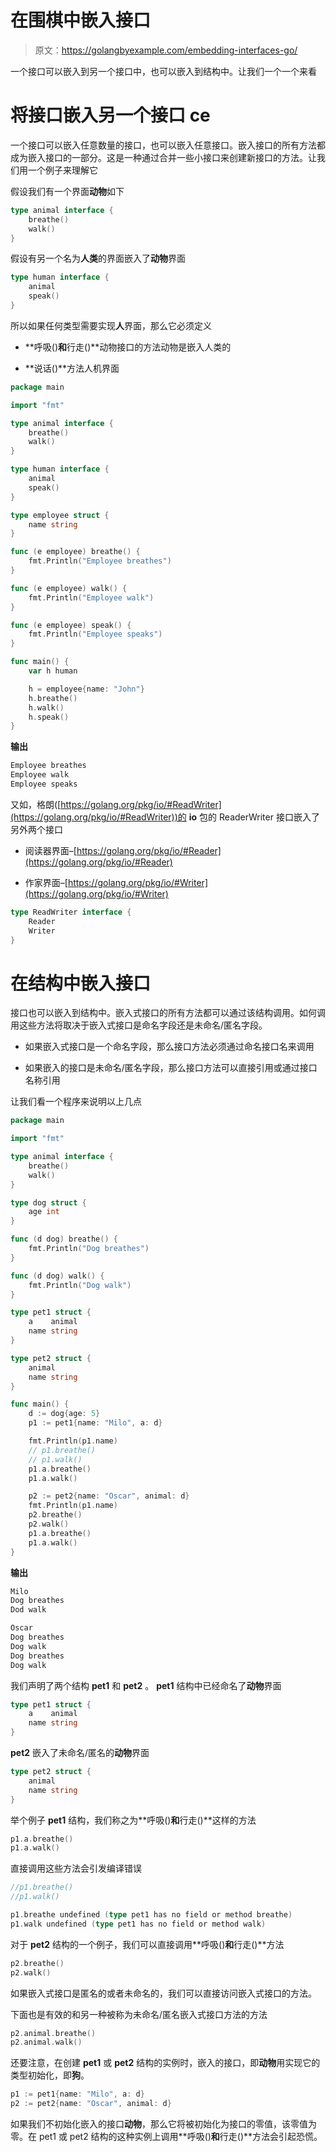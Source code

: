 # 在围棋中嵌入接口

> 原文：<https://golangbyexample.com/embedding-interfaces-go/>

一个接口可以嵌入到另一个接口中，也可以嵌入到结构中。让我们一个一个来看

# **将接口嵌入另一个接口** ce

一个接口可以嵌入任意数量的接口，也可以嵌入任意接口。嵌入接口的所有方法都成为嵌入接口的一部分。这是一种通过合并一些小接口来创建新接口的方法。让我们用一个例子来理解它

假设我们有一个界面**动物**如下

```go
type animal interface {
    breathe()
    walk()
}
```

假设有另一个名为**人类**的界面嵌入了**动物**界面

```go
type human interface {
    animal
    speak()
}
```

所以如果任何类型需要实现**人**界面，那么它必须定义

*   **呼吸()**和**行走()**动物接口的方法动物是嵌入人类的

*   **说话()**方法人机界面

```go
package main

import "fmt"

type animal interface {
	breathe()
	walk()
}

type human interface {
	animal
	speak()
}

type employee struct {
	name string
}

func (e employee) breathe() {
	fmt.Println("Employee breathes")
}

func (e employee) walk() {
	fmt.Println("Employee walk")
}

func (e employee) speak() {
	fmt.Println("Employee speaks")
}

func main() {
	var h human

	h = employee{name: "John"}
	h.breathe()
	h.walk()
	h.speak()
}
```

**输出**

```go
Employee breathes
Employee walk
Employee speaks
```

又如，格朗([https://golang.org/pkg/io/#ReadWriter](https://golang.org/pkg/io/#ReadWriter))的 **io** 包的 ReaderWriter 接口嵌入了另外两个接口

*   阅读器界面–[https://golang.org/pkg/io/#Reader](https://golang.org/pkg/io/#Reader)

*   作家界面–[https://golang.org/pkg/io/#Writer](https://golang.org/pkg/io/#Writer)

```go
type ReadWriter interface {
    Reader
    Writer
}
```

# **在结构中嵌入接口**

接口也可以嵌入到结构中。嵌入式接口的所有方法都可以通过该结构调用。如何调用这些方法将取决于嵌入式接口是命名字段还是未命名/匿名字段。

*   如果嵌入式接口是一个命名字段，那么接口方法必须通过命名接口名来调用

*   如果嵌入的接口是未命名/匿名字段，那么接口方法可以直接引用或通过接口名称引用

让我们看一个程序来说明以上几点

```go
package main

import "fmt"

type animal interface {
    breathe()
    walk()
}

type dog struct {
    age int
}

func (d dog) breathe() {
    fmt.Println("Dog breathes")
}

func (d dog) walk() {
    fmt.Println("Dog walk")
}

type pet1 struct {
    a    animal
    name string
}

type pet2 struct {
    animal
    name string
}

func main() {
    d := dog{age: 5}
    p1 := pet1{name: "Milo", a: d}

    fmt.Println(p1.name)
    // p1.breathe()
    // p1.walk()
    p1.a.breathe()
    p1.a.walk()

    p2 := pet2{name: "Oscar", animal: d}
    fmt.Println(p1.name)
    p2.breathe()
    p2.walk()
    p1.a.breathe()
    p1.a.walk()
}
```

**输出**

```go
Milo
Dog breathes
Dod walk

Oscar
Dog breathes
Dog walk
Dog breathes
Dog walk
```

我们声明了两个结构 **pet1** 和 **pet2** 。 **pet1** 结构中已经命名了**动物**界面

```go
type pet1 struct {
    a    animal
    name string
}
```

**pet2** 嵌入了未命名/匿名的**动物**界面

```go
type pet2 struct {
    animal
    name string
}
```

举个例子 **pet1** 结构，我们称之为**呼吸()**和**行走()**这样的方法

```go
p1.a.breathe()
p1.a.walk()
```

直接调用这些方法会引发编译错误

```go
//p1.breathe()
//p1.walk()
```

```go
p1.breathe undefined (type pet1 has no field or method breathe)
p1.walk undefined (type pet1 has no field or method walk)
```

对于 **pet2** 结构的一个例子，我们可以直接调用**呼吸()**和**行走()**方法

```go
p2.breathe()
p2.walk()
```

如果嵌入式接口是匿名的或者未命名的，我们可以直接访问嵌入式接口的方法。

下面也是有效的和另一种被称为未命名/匿名嵌入式接口方法的方法

```go
p2.animal.breathe()
p2.animal.walk()
```

还要注意，在创建 **pet1** 或 **pet2** 结构的实例时，嵌入的接口，即**动物**用实现它的类型初始化，即**狗**。

```go
p1 := pet1{name: "Milo", a: d}
p2 := pet2{name: "Oscar", animal: d}
```

如果我们不初始化嵌入的接口**动物**，那么它将被初始化为接口的零值，该零值为零。在 pet1 或 pet2 结构的这种实例上调用**呼吸()**和**行走()**方法会引起恐慌。